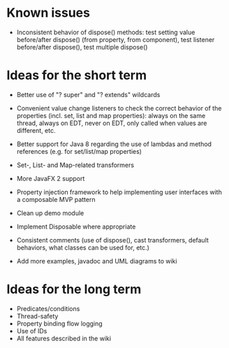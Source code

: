 # Known issues

* Inconsistent behavior of dispose() methods: test setting value before/after dispose() (from property, from component),
test listener before/after dispose(), test multiple dispose()

# Ideas for the short term

* Better use of "? super" and "? extends" wildcards
* Convenient value change listeners to check the correct behavior of the properties (incl. set, list and map
properties): always on the same thread, always on EDT, never on EDT, only called when values are different, etc.
* Better support for Java 8 regarding the use of lambdas and method references (e.g. for set/list/map properties)
* Set-, List- and Map-related transformers
* More JavaFX 2 support
* Property injection framework to help implementing user interfaces with a composable MVP pattern

* Clean up demo module

* Implement Disposable where appropriate
* Consistent comments (use of dispose(), cast transformers, default behaviors, what classes can be used for, etc.)
* Add more examples, javadoc and UML diagrams to wiki

# Ideas for the long term

* Predicates/conditions
* Thread-safety
* Property binding flow logging
* Use of IDs
* All features described in the wiki
